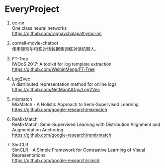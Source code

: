 # EveryProject

1. oc-nn   
    One class neural networks  
    https://github.com/raghavchalapathy/oc-nn  
    
2. cornell-movie-chatbot  
    使用康奈尔电影对话数据集训练对话机器人。
    
3. FT-Tree  
    IWQoS 2017: A toolkit for log template extraction  
    https://github.com/WeibinMeng/FT-Tree  

4. Log2Vec  
    A distributed representation method for online logs  
    https://github.com/NetManAIOps/Log2Vec
        
5. mixmatch  
    MixMatch - A Holistic Approach to Semi-Supervised Learning
    https://github.com/google-research/mixmatch

6. ReMixMatch  
    ReMixMatch: Semi-Supervised Learning with Distribution Alignment and Augmentation Anchoring  
    https://github.com/google-research/remixmatch

7. SimCLR  
    SimCLR - A Simple Framework for Contrastive Learning of Visual Representations  
    https://github.com/google-research/simclr

